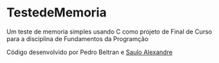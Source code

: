 # TestedeMemoria
Um teste de memoria simples usando C como projeto de Final de Curso para a disciplina de Fundamentos da Programção

Código desenvolvido por Pedro Beltran e [Saulo Alexandre](https://github.com/DinoSaulo)
